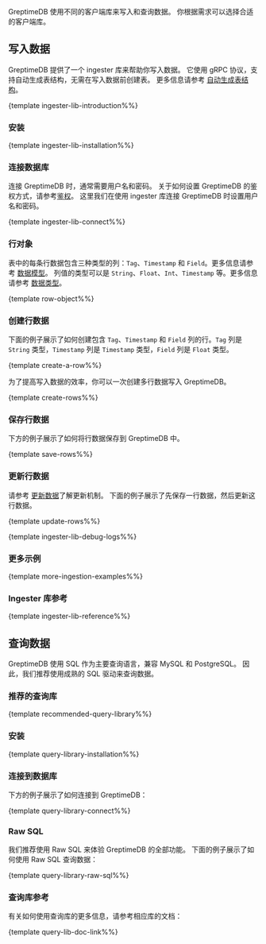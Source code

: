 
GreptimeDB 使用不同的客户端库来写入和查询数据。
你根据需求可以选择合适的客户端库。

## 写入数据

GreptimeDB 提供了一个 ingester 库来帮助你写入数据。
它使用 gRPC 协议，支持自动生成表结构，无需在写入数据前创建表。
更多信息请参考 [自动生成表结构](/user-guide/write-data/overview.md#自动生成表结构)。

{template ingester-lib-introduction%%}

### 安装

{template ingester-lib-installation%%}

### 连接数据库

连接 GreptimeDB 时，通常需要用户名和密码。
关于如何设置 GreptimeDB 的鉴权方式，请参考[鉴权](/user-guide/clients/authentication.md)。
这里我们在使用 ingester 库连接 GreptimeDB 时设置用户名和密码。

{template ingester-lib-connect%%}

### 行对象

表中的每条行数据包含三种类型的列：`Tag`、`Timestamp` 和 `Field`。更多信息请参考 [数据模型](/user-guide/concepts/data-model.md)。
列值的类型可以是 `String`、`Float`、`Int`、`Timestamp` 等。更多信息请参考 [数据类型](/reference/data-types.md)。

{template row-object%%}

### 创建行数据

下面的例子展示了如何创建包含 `Tag`、`Timestamp` 和 `Field` 列的行。`Tag` 列是 `String` 类型，`Timestamp` 列是 `Timestamp` 类型，`Field` 列是 `Float` 类型。

{template create-a-row%%}

为了提高写入数据的效率，你可以一次创建多行数据写入 GreptimeDB。

{template create-rows%%}

### 保存行数据

下方的例子展示了如何将行数据保存到 GreptimeDB 中。

{template save-rows%%}

### 更新行数据

请参考 [更新数据](/user-guide/write-data/overview.md#更新数据)了解更新机制。
下面的例子展示了先保存一行数据，然后更新这行数据。

{template update-rows%%}

<!-- TODO ### Delete Metrics -->

{template ingester-lib-debug-logs%%}

### 更多示例

{template more-ingestion-examples%%}

### Ingester 库参考

{template ingester-lib-reference%%}

## 查询数据

GreptimeDB 使用 SQL 作为主要查询语言，兼容 MySQL 和 PostgreSQL。
因此，我们推荐使用成熟的 SQL 驱动来查询数据。

### 推荐的查询库

{template recommended-query-library%%}

### 安装

{template query-library-installation%%}

### 连接到数据库

下方的例子展示了如何连接到 GreptimeDB：

{template query-library-connect%%}

### Raw SQL

我们推荐使用 Raw SQL 来体验 GreptimeDB 的全部功能。
下面的例子展示了如何使用 Raw SQL 查询数据：

{template query-library-raw-sql%%}

### 查询库参考

有关如何使用查询库的更多信息，请参考相应库的文档：

{template query-lib-doc-link%%}
